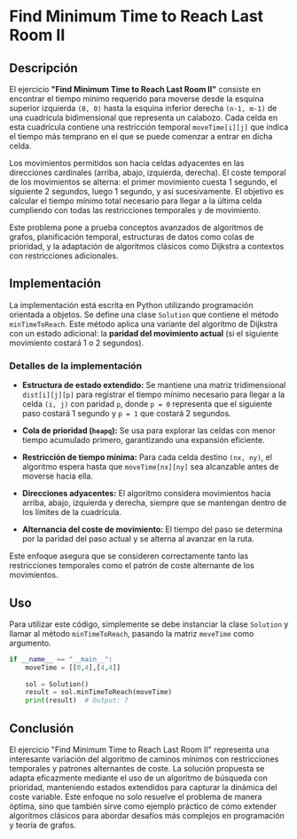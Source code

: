 # Find Minimum Time to Reach Last Room II

## Descripción

El ejercicio **"Find Minimum Time to Reach Last Room II"** consiste en encontrar el tiempo mínimo requerido para moverse desde la esquina superior izquierda `(0, 0)` hasta la esquina inferior derecha `(n-1, m-1)` de una cuadrícula bidimensional que representa un calabozo. Cada celda en esta cuadrícula contiene una restricción temporal `moveTime[i][j]` que indica el tiempo más temprano en el que se puede comenzar a entrar en dicha celda.

Los movimientos permitidos son hacia celdas adyacentes en las direcciones cardinales (arriba, abajo, izquierda, derecha). El coste temporal de los movimientos se alterna: el primer movimiento cuesta 1 segundo, el siguiente 2 segundos, luego 1 segundo, y así sucesivamente. El objetivo es calcular el tiempo mínimo total necesario para llegar a la última celda cumpliendo con todas las restricciones temporales y de movimiento.

Este problema pone a prueba conceptos avanzados de algoritmos de grafos, planificación temporal, estructuras de datos como colas de prioridad, y la adaptación de algoritmos clásicos como Dijkstra a contextos con restricciones adicionales.

## Implementación

La implementación está escrita en Python utilizando programación orientada a objetos. Se define una clase `Solution` que contiene el método `minTimeToReach`. Este método aplica una variante del algoritmo de Dijkstra con un estado adicional: la **paridad del movimiento actual** (si el siguiente movimiento costará 1 o 2 segundos).

### Detalles de la implementación

- **Estructura de estado extendido:** Se mantiene una matriz tridimensional `dist[i][j][p]` para registrar el tiempo mínimo necesario para llegar a la celda `(i, j)` con paridad `p`, donde `p = 0` representa que el siguiente paso costará 1 segundo y `p = 1` que costará 2 segundos.
  
- **Cola de prioridad (`heapq`):** Se usa para explorar las celdas con menor tiempo acumulado primero, garantizando una expansión eficiente.

- **Restricción de tiempo mínima:** Para cada celda destino `(nx, ny)`, el algoritmo espera hasta que `moveTime[nx][ny]` sea alcanzable antes de moverse hacia ella.

- **Direcciones adyacentes:** El algoritmo considera movimientos hacia arriba, abajo, izquierda y derecha, siempre que se mantengan dentro de los límites de la cuadrícula.

- **Alternancia del coste de movimiento:** El tiempo del paso se determina por la paridad del paso actual y se alterna al avanzar en la ruta.

Este enfoque asegura que se consideren correctamente tanto las restricciones temporales como el patrón de coste alternante de los movimientos.

## Uso

Para utilizar este código, simplemente se debe instanciar la clase `Solution` y llamar al método `minTimeToReach`, pasando la matriz `moveTime` como argumento.

```python
if __name__ == "__main__":
    moveTime = [[0,4],[4,4]]
    
    sol = Solution()
    result = sol.minTimeToReach(moveTime)
    print(result)  # Output: 7
```

## Conclusión

El ejercicio "Find Minimum Time to Reach Last Room II" representa una interesante variación del algoritmo de caminos mínimos con restricciones temporales y patrones alternantes de coste. La solución propuesta se adapta eficazmente mediante el uso de un algoritmo de búsqueda con prioridad, manteniendo estados extendidos para capturar la dinámica del coste variable. Este enfoque no solo resuelve el problema de manera óptima, sino que también sirve como ejemplo práctico de cómo extender algoritmos clásicos para abordar desafíos más complejos en programación y teoría de grafos.
